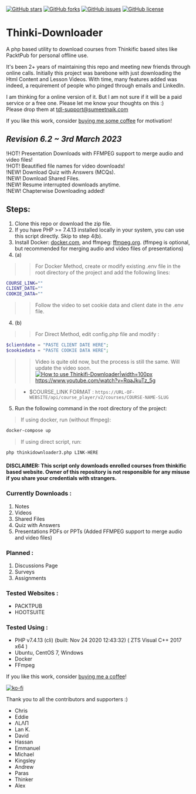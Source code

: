 [![GitHub stars](https://img.shields.io/github/stars/sumeetweb/Thinki-Downloader.svg?style=flat-square)](https://github.com/sumeetweb/Thinki-Downloader/stargazers)
[![GitHub forks](https://img.shields.io/github/forks/sumeetweb/Thinki-Downloader.svg?style=flat-square)](https://github.com/sumeetweb/Thinki-Downloader/network)
[![GitHub issues](https://img.shields.io/github/issues/sumeetweb/Thinki-Downloader.svg?style=flat-square)](https://github.com/sumeetweb/Thinki-Downloader/issues)
[![GitHub license](https://img.shields.io/github/license/sumeetweb/Thinki-Downloader.svg?style=flat-square)](https://github.com/sumeetweb/Thinki-Downloader/blob/master/LICENSE)

# Thinki-Downloader
A php based utility to download courses from Thinkific based sites like PacktPub for personal offline use.

It's been 2+ years of maintaining this repo and meeting new friends through online calls. Initially this project was barebone with just downloading the Html Content and Lesson Videos. With time, many features added was indeed, a requirement of people who pinged through emails and LinkedIn. 

I am thinking for a online version of it. But I am not sure if it will be a paid service or a free one.  Please let me know your thoughts on this :)  
Please drop them at tdl-support@sumeetnaik.com  

If you like this work, consider [buying me some coffee](https://ko-fi.com/sumeet) for motivation!  

## ***Revision 6.2 ~ 3rd March 2023***

!HOT! Presentation Downloads with FFMPEG support to merge audio and video files!  
!HOT! Beautified file names for video downloads!  
!NEW! Download Quiz with Answers (MCQs).  
!NEW! Download Shared Files.  
!NEW! Resume interrupted downloads anytime.  
!NEW! Chapterwise Downloading added!  


## Steps:
1. Clone this repo or download the zip file.
2. If you have PHP >= 7.4.13 installed locally in your system, you can use this script directly. Skip to step 4(b).
3. Install Docker: [docker.com](https://www.docker.com/), and ffmpeg: [ffmpeg.org](https://ffmpeg.org/). (ffmpeg is optional, but recommended for merging audio and video files of presentations)
4. (a) 
> > For Docker Method, create or modify existing .env file in the root directory of the project and add the following lines:
```bash
COURSE_LINK=""
CLIENT_DATE=""
COOKIE_DATA=""
```

> > Follow the video to set cookie data and client date in the .env file.  

4. (b)
> > For Direct Method, edit config.php file and modify :
```php
$clientdate = "PASTE CLIENT DATE HERE";
$cookiedata = "PASTE COOKIE DATA HERE";
```  
> > Video is quite old now, but the process is still the same. Will update the video soon.
> > [![How to use Thinkifi-Downloader|width=100px](https://img.youtube.com/vi/RqaJkuTz_5g/0.jpg)](https://www.youtube.com/watch?v=RqaJkuTz_5g)  
> > https://www.youtube.com/watch?v=RqaJkuTz_5g  

> * $COURSE_LINK FORMAT : `https://URL-OF-WEBSITE/api/course_player/v2/courses/COURSE-NAME-SLUG`  

5. Run the following command in the root directory of the project:
> If using docker, run (without ffmpeg):
```bash
docker-compose up
```
> If using direct script, run:
```bash
php thinkidownloader3.php LINK-HERE
```
#### DISCLAIMER: This script only downloads enrolled courses from thinkific based website. Owner of this repository is not responsible for any misuse if you share your credentials with strangers.  

### Currently Downloads :  
1. Notes  
2. Videos  
3. Shared Files  
4. Quiz with Answers  
5. Presentations PDFs or PPTs (Added FFMPEG support to merge audio and video files)  

### Planned :  
1. Discussions Page  
2. Surveys  
3. Assignments  

### Tested Websites :  
- PACKTPUB  
- HOOTSUITE  

### Tested Using :  
- PHP v7.4.13 (cli) (built: Nov 24 2020 12:43:32) ( ZTS Visual C++ 2017 x64 )  
- Ubuntu, CentOS 7, Windows
- Docker
- FFmpeg


If you like this work, consider [buying me a coffee](https://ko-fi.com/sumeet)!  

[![ko-fi](https://ko-fi.com/img/githubbutton_sm.svg)](https://ko-fi.com/O5O74Z4Q2)  

Thank you to all the contributors and supporters :)  
- Chris
- Eddie
- ΛLΛΠ
- Lan K.
- David
- Hassan
- Emmanuel
- Michael
- Kingsley
- Andrew
- Paras
- Thinker
- Alex
